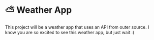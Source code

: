 # ⛅ Weather App

This project will be a weather app that uses an API from outer source. I know you are so excited to see this weather app, but just wait :)